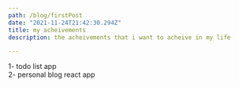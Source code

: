 ```yaml
---
path: /blog/firstPost
date: "2021-11-24T21:42:30.294Z"
title: my acheivements
description: the acheivements that i want to acheive in my life

---
```

1- todo list app <br>
2- personal blog react app 

